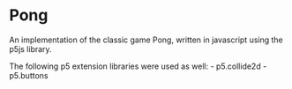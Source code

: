 # Pong
An implementation of the classic game Pong, written in javascript using the p5js library.

The following p5 extension libraries were used as well:
    - p5.collide2d
    - p5.buttons
